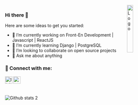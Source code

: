<img alt="Logo" align="right" src="https://create-react-app.dev/img/logo.svg" width="20%" />

### Hi there 👋

Here are some ideas to get you started:

- 🔭 I’m currently working on Front-En Development | Javascript | ReactJS
- 🌱 I’m currently learning  Django | PostgreSQL
- 👯 I’m looking to collaborate on open source projects
- 💬 Ask me about anything
### 📩 Connect with me:

[<img align="left" alt="linkedin | LinkedIn" width="24px" src="https://raw.githubusercontent.com/peterthehan/peterthehan/master/assets/linkedin.svg" />][linkedin]
[<img align="left" height="24" width="24" src="https://cdn.jsdelivr.net/npm/simple-icons@v4/icons/gmail.svg" />][gmail]

<br />

[linkedin]: https://www.linkedin.com/in/%C3%BClfet-kacay/
[gmail]: mailto:ukacay87@gmail.com
<br />

![Github stats 2](https://github-readme-stats.vercel.app/api?username=UlftKcy&show_icons=true&theme=radical)


